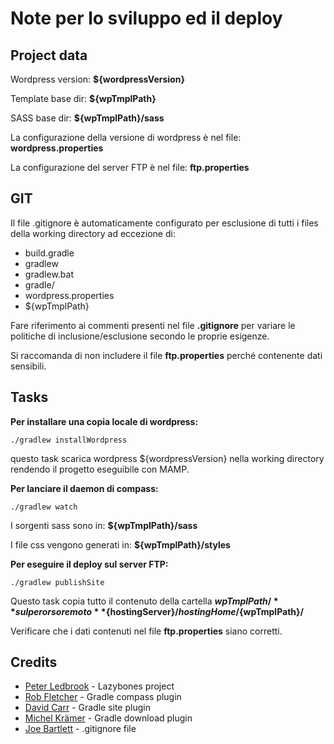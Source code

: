 Note per lo sviluppo ed il deploy
=================================

Project data
------------

Wordpress version: **${wordpressVersion}**

Template base dir: **${wpTmplPath}**

SASS base dir: **${wpTmplPath}/sass**

La configurazione della versione di wordpress è nel file: **wordpress.properties**

La configurazione del server FTP è nel file: **ftp.properties**

GIT
---

Il file .gitignore è automaticamente configurato per esclusione di tutti i files della working directory ad eccezione di:

* build.gradle
* gradlew
* gradlew.bat
* gradle/
* wordpress.properties
* ${wpTmplPath}

Fare riferimento ai commenti presenti nel file **.gitignore** per variare le politiche di inclusione/esclusione secondo le proprie esigenze.

Si raccomanda di non includere il file **ftp.properties** perché contenente dati sensibili.

Tasks
-----

**Per installare una copia locale di wordpress:**

	./gradlew installWordpress

questo task scarica wordpress ${wordpressVersion} nella working directory rendendo il progetto eseguibile con MAMP.

**Per lanciare il daemon di compass:**

	./gradlew watch

I sorgenti sass sono in: **${wpTmplPath}/sass**

I file css vengono generati in: **${wpTmplPath}/styles**

**Per eseguire il deploy sul server FTP:**

	./gradlew publishSite

Questo task copia tutto il contenuto della cartella **${wpTmplPath}/** sul perorso remoto **${hostingServer}/${hostingHome}/${wpTmplPath}/**

Verificare che i dati contenuti nel file **ftp.properties** siano corretti.

Credits
-------

* [Peter Ledbrook](https://github.com/pledbrook) - Lazybones project
* [Rob Fletcher](https://github.com/robfletcher) - Gradle compass plugin
* [David Carr](https://bitbucket.org/davidmc24) - Gradle site plugin
* [Michel Krämer](https://github.com/michel-kraemer) - Gradle download plugin
* [Joe Bartlett](https://gist.github.com/jdbartlett/444295) - .gitignore file
